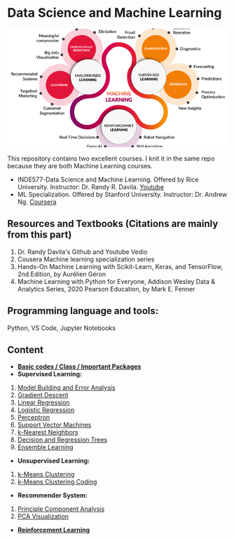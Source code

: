 # Data Science and Machine Learning

![](ML.png)


This repository contains two excellent courses. I knit it in the same repo because they are both Machine Learning courses.  
- INDE577-Data Science and Machine Learning. Offered by Rice University. Instructor: Dr. Randy R. Davila.   [Youtube](https://www.youtube.com/c/drrandydavila)
- ML Specialization. Offered by Stanford University.   Instructor: Dr. Andrew Ng.    [Coursera](https://www.coursera.org/specializations/machine-learning-introduction?utm_medium=sem&utm_source=gg&utm_campaign=B2C_NAMER_machine-learning-introduction_stanford_FTCOF_specializations_country-US&campaignid=685340575&adgroupid=146515176429&device=c&keyword=&matchtype=&network=g&devicemodel=&adposition=&creativeid=650958766230&hide_mobile_promo&gclid=Cj0KCQjwiZqhBhCJARIsACHHEH9nwJVzEpaVfK2pcMPZfVVcVQuOmHyVZQU0ldwW-6g3w31bffWwYKMaAiX6EALw_wcB)  

## Resources and Textbooks (Citations are mainly from this part)
1. Dr. Randy Davila's Github and Youtube Vedio
2. Cousera Machine learning specialization series
3. Hands-On Machine Learning with Scikit-Learn, Keras, and TensorFlow, 2nd Edition, by Aurélien Géron  
4. Machine Learning with Python for Everyone, Addison Wesley Data & Analytics Series, 2020 Pearson Education, by Mark E. Fenner   

## Programming language and tools:
Python, VS Code, Jupyter Notebooks  

## Content 
- [**Basic codes / Class / Important Packages**](https://github.com/Luluiscoding/updating-Data-Science-and-Machine-Learning/blob/main/Basic%20codes%20in%20Python/Basic%20codes%20in%20Python.ipynb)  
- **Supervised Learning:**
1. [Model Building and Error Analysis](https://github.com/Luluiscoding/updating-Data-Science-and-Machine-Learning/blob/main/Supervised%20Learning/Evaluate%20the%20Model.ipynb)
2. [Gradient Descent](https://github.com/Luluiscoding/updating-Data-Science-and-Machine-Learning/blob/main/Supervised%20Learning/Gradient%20Descent.ipynb)
3. [Linear Regression](https://github.com/Luluiscoding/updating-Data-Science-and-Machine-Learning/blob/main/Supervised%20Learning/Linear%20Regression.ipynb)
4. [Logistic Regression](https://github.com/Luluiscoding/updating-Data-Science-and-Machine-Learning/blob/main/Supervised%20Learning/Logistic%20Regression.ipynb)
5. [Perceptron](https://github.com/Luluiscoding/updating-Data-Science-and-Machine-Learning/blob/main/Supervised%20Learning/Perceptron.ipynb)
6. [Support Vector Machines](https://github.com/Luluiscoding/updating-Data-Science-and-Machine-Learning/blob/main/Supervised%20Learning/Support%20Vector%20Machines.ipynb)
7. [k-Nearest Neighbors](https://github.com/Luluiscoding/updating-Data-Science-and-Machine-Learning/blob/main/Supervised%20Learning/K-Nearest%20Neighbors(KNN).ipynb)
8. [Decision and Regression Trees](https://github.com/Luluiscoding/updating-Data-Science-and-Machine-Learning/blob/main/Supervised%20Learning/Decision%20Tree.ipynb)
9. [Ensemble Learning  ](https://github.com/Luluiscoding/updating-Data-Science-and-Machine-Learning/blob/main/Supervised%20Learning/Ensemble%20Methods.ipynb)
- **Unsupervised Learning:**
1. [k-Means Clustering](https://github.com/Luluiscoding/updating-Data-Science-and-Machine-Learning/blob/main/Unsupervised%20Learning/K-Means%20Clustering.ipynb)
2. [k-Means Clustering Coding](https://github.com/Luluiscoding/updating-Data-Science-and-Machine-Learning/blob/main/Unsupervised%20Learning/K-Means%20Clustering%20Coding.ipynb)
- **Recommender System:**
1. [Principle Component Analysis](https://github.com/Luluiscoding/updating-Data-Science-and-Machine-Learning/blob/main/Recommender%20System/Principle%20Component%20Analysis(PCA).ipynb)
2. [PCA Visualization](https://github.com/Luluiscoding/updating-Data-Science-and-Machine-Learning/blob/main/Recommender%20System/PCA%20Visualization.ipynb)
- [**Reinforcement Learning**](https://github.com/Luluiscoding/updating-Data-Science-and-Machine-Learning/blob/main/Reinforcement%20Learning/Reinforcement%20Learning.ipynb)  
